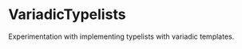 VariadicTypelists
=================

Experimentation with implementing typelists with variadic templates.
